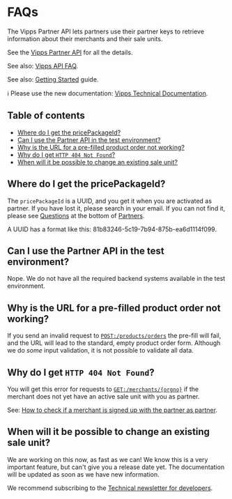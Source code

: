 <!-- START_METADATA
---
title: FAQs
sidebar_position: 45
pagination_next: null
---
END_METADATA -->

# FAQs

The Vipps Partner API lets partners use their partner keys to retrieve information
about their merchants and their sale units.

See the
[Vipps Partner API](vipps-partner-api.md)
for all the details.

See also:
[Vipps API FAQ](https://vippsas.github.io/vipps-developer-docs/docs/vipps-developers/faqs).

See also:
[Getting Started](https://vippsas.github.io/vipps-developer-docs/docs/vipps-developers/vipps-getting-started)
guide.

<!-- START_COMMENT -->

ℹ️ Please use the new documentation:
[Vipps Technical Documentation](https://vippsas.github.io/vipps-developer-docs/).

## Table of contents

* [Where do I get the pricePackageId?](#where-do-i-get-the-pricepackageid)
* [Can I use the Partner API in the test environment?](#can-i-use-the-partner-api-in-the-test-environment)
* [Why is the URL for a pre-filled product order not working?](#why-is-the-url-for-a-pre-filled-product-order-not-working)
* [Why do I get `HTTP 404 Not Found`?](#why-do-i-get-http-404-not-found)
* [When will it be possible to change an existing sale unit?](#when-will-it-be-possible-to-change-an-existing-sale-unit)

<!-- END_COMMENT -->

## Where do I get the pricePackageId?

The `pricePackageId` is a UUID, and you get it when you are activated as partner.
If you have lost it, please search in your email.
If you can not find it, please see
[Questions](https://vippsas.github.io/vipps-developer-docs/docs/vipps-partner#questions)
at the bottom of
[Partners](https://vippsas.github.io/vipps-developer-docs/docs/vipps-partner).

A UUID has a format like this: 81b83246-5c19-7b94-875b-ea6d1114f099.

## Can I use the Partner API in the test environment?

Nope. We do not have all the required backend systems available in the test
environment.

## Why is the URL for a pre-filled product order not working?

If you send an invalid request to
[`POST:/products/orders`](https://vippsas.github.io/vipps-developer-docs/api/partner#tag/Vipps-Product-Orders/operation/orderProduct)
the pre-fill will fail, and the URL will lead to the standard, empty
product order form. Although we do _some_ input validation, it is not possible
to validate all data.

## Why do I get `HTTP 404 Not Found`?

You will get this error for requests to
[`GET:/merchants/{orgno}`](https://vippsas.github.io/vipps-developer-docs/api/partner#tag/Merchants/operation/getMerchant)
if the merchant does not yet have an active sale unit with you as partner.

See:
[How to check if a merchant is signed up with the partner as partner](https://vippsas.github.io/vipps-developer-docs/docs/vipps-partner#how-to-check-if-a-merchant-is-signed-up-with-the-partner-as-partner).

## When will it be possible to change an existing sale unit?

We are working on this now, as fast as we can!
We know this is a very important feature, but can't give you a release date yet.
The documentation will be updated as soon as we have new information.

We recommend subscribing to the
[Technical newsletter for developers](https://vippsas.github.io/vipps-developer-docs/docs/vipps-developers/newsletters).
